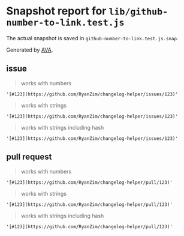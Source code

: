 # Snapshot report for `lib/github-number-to-link.test.js`

The actual snapshot is saved in `github-number-to-link.test.js.snap`.

Generated by [AVA](https://ava.li).

## issue

> works with numbers

    '[#123](https://github.com/RyanZim/changelog-helper/issues/123)'

> works with strings

    '[#123](https://github.com/RyanZim/changelog-helper/issues/123)'

> works with strings including hash

    '[#123](https://github.com/RyanZim/changelog-helper/issues/123)'

## pull request

> works with numbers

    '[#123](https://github.com/RyanZim/changelog-helper/pull/123)'

> works with strings

    '[#123](https://github.com/RyanZim/changelog-helper/pull/123)'

> works with strings including hash

    '[#123](https://github.com/RyanZim/changelog-helper/pull/123)'
